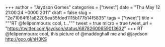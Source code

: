 
+++
author = "Jaydson Gomes"
categories = ["tweet"]
date = "Thu May 12 21:00:24 +0000 2011"
draft = false
slug = "2e71064f81a82205ea55fded1115b177b14f5835"
tags = ["tweet"]
title = """RT @felipenmoura: cool, t..."""
tweet = true
micro = true
tweet_url = "https://twitter.com/jaydson/status/68782600659013632"
+++
RT @felipenmoura: cool, this picture of @maddoghall me and @jaydson http://goo.gl/hH0KS
